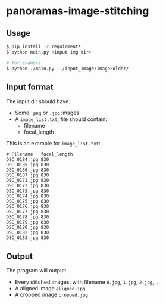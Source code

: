 # panoramas-image-stitching

## Usage

```bash
$ pip install -r requirments
$ python main.py <input img dir>

# for example
$ python ./main.py ../input_image/imageFolder/
```

## Input format

The input dir should have:

- Some `.png` or `.jpg` images
- A `image_list.txt`, file should contain:
  - filename
  - focal_length

This is an example for `image_list.txt`:

```
# Filename   focal_length
DSC_0184.jpg 830
DSC_0185.jpg 830
DSC_0186.jpg 830
DSC_0187.jpg 830
DSC_0171.jpg 830
DSC_0172.jpg 830
DSC_0173.jpg 830
DSC_0174.jpg 830
DSC_0175.jpg 830
DSC_0176.jpg 830
DSC_0177.jpg 830
DSC_0178.jpg 830
DSC_0179.jpg 830
DSC_0180.jpg 830
DSC_0182.jpg 830
DSC_0183.jpg 830
```

## Output

The program will output:

- Every stitched images, with filename `0.jpg`, `1.jpg`, `2.jpg`, ...
- A aligned image `aligned.jpg`
- A cropped image `cropped.jpg`
